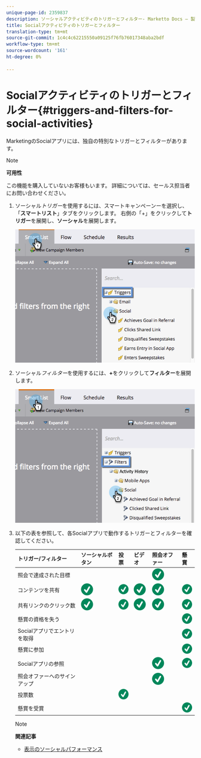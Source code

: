 ```yaml
---
unique-page-id: 2359837
description: ソーシャルアクティビティのトリガーとフィルター- Marketto Docs — 製品ドキュメント
title: Socialアクティビティのトリガーとフィルター
translation-type: tm+mt
source-git-commit: 1c4c4c62215550a09125f76fb76017348aba2bdf
workflow-type: tm+mt
source-wordcount: '161'
ht-degree: 0%

---
```



# Socialアクティビティのトリガーとフィルター{#triggers-and-filters-for-social-activities}

MarketingのSocialアプリには、独自の特別なトリガーとフィルターがあります。

>[!NOTE]
>
>**可用性**
>
>この機能を購入していないお客様もいます。 詳細については、セールス担当者にお問い合わせください。

1. ソーシャル&#x200B;*トリガー*&#x200B;を使用するには、スマートキャンペーンーを選択し、「**スマートリスト**」タブをクリックします。 右側の「+」をクリックして&#x200B;**トリガー**&#x200B;を展開し、**ソーシャル**&#x200B;を展開します。

   ![](assets/image2015-4-23-11-22-39.png)

1. ソーシャル&#x200B;*フィルター*&#x200B;を使用するには、**+**&#x200B;をクリックして&#x200B;**フィルター**&#x200B;を展開します。

   ![](assets/two-282-29.png)

1. 以下の表を参照して、各Socialアプリで動作するトリガーとフィルターを確認してください。

   | トリガー/フィルター | ソーシャルボタン | 投票 | ビデオ | 照会オファー | 懸賞 |
   |---|---|---|---|---|---|
   | 照会で達成された目標 |  |  |  | ![（目盛り）](assets/check.svg) |  |
   | コンテンツを共有 | ![（目盛り）](assets/check.svg) | ![（目盛り）](assets/check.svg) | ![（目盛り）](assets/check.svg) | ![（目盛り）](assets/check.svg) | ![（目盛り）](assets/check.svg) |
   | 共有リンクのクリック数 | ![（目盛り）](assets/check.svg) | ![（目盛り）](assets/check.svg) | ![（目盛り）](assets/check.svg) | ![（目盛り）](assets/check.svg) | ![（目盛り）](assets/check.svg) |
   | 懸賞の資格を失う |  |  |  |  | ![（目盛り）](assets/check.svg) |
   | Socialアプリでエントリを取得 |  |  |  |  | ![（目盛り）](assets/check.svg) |
   | 懸賞に参加 |  |  |  |  | ![（目盛り）](assets/check.svg) |
   | Socialアプリの参照 |  |  |  | ![（目盛り）](assets/check.svg) | ![（目盛り）](assets/check.svg) |
   | 照会オファーへのサインアップ |  |  |  | ![（目盛り）](assets/check.svg) |  |
   | 投票数 |  | ![（目盛り）](assets/check.svg) |  |  |  |
   | 懸賞を受賞 |  |  |  |  | ![（目盛り）](assets/check.svg) |

   >[!NOTE]
   >
   >**関連記事**
   >
   >* [表示のソーシャルパフォーマンス](view-social-performance.md)

